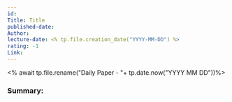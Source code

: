 ```yaml
---
id: 
Title: Title
published-date: 
Author: 
lecture-date: <% tp.file.creation_date("YYYY-MM-DD") %>
rating: -1
Link:
---
```


<% await tp.file.rename("Daily Paper - "+ tp.date.now("YYYY MM DD"))%>


### Summary:


